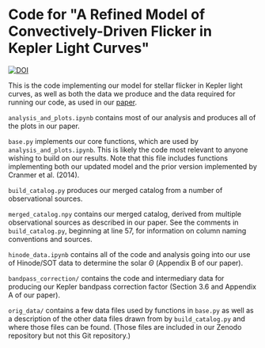 # Code for "A Refined Model of Convectively-Driven Flicker in Kepler Light Curves"

[![DOI](https://zenodo.org/badge/DOI/10.5281/zenodo.4444282.svg)](https://doi.org/10.5281/zenodo.4444282)

This is the code implementing our model for stellar flicker in Kepler light curves, as well as both the data we produce and the data required for running our code, as used in our [paper](https://ui.adsabs.harvard.edu/abs/2021ApJ...913...69V/abstract).

`analysis_and_plots.ipynb` contains most of our analysis and produces all of the plots in our paper.

`base.py` implements our core functions, which are used by `analysis_and_plots.ipynb`. This is likely the code most relevant to anyone wishing to build on our results. Note that this file includes functions implementing both our updated model and the prior version implemented by Cranmer et al. (2014).

`build_catalog.py` produces our merged catalog from a number of observational sources.

`merged_catalog.npy` contains our merged catalog, derived from multiple observational sources as described in our paper. See the comments in `build_catalog.py`, beginning at line 57, for information on column naming conventions and sources.

`hinode_data.ipynb` contains all of the code and analysis going into our use of Hinode/SOT data to determine the solar $\Theta$ (Appendix B of our paper).

`bandpass_correction/` contains the code and intermediary data for producing our Kepler bandpass correction factor (Section 3.6 and Appendix A of our paper).

`orig_data/` contains a few data files used by functions in `base.py` as well as a description of the other data files drawn from by `build_catalog.py` and where those files can be found. (Those files are included in our Zenodo repository but not this Git repository.)
